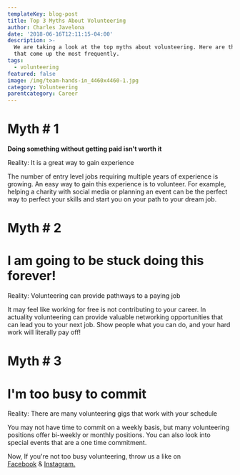 ```yaml
---
templateKey: blog-post
title: Top 3 Myths About Volunteering
author: Charles Javelona
date: '2018-06-16T12:11:15-04:00'
description: >-
  We are taking a look at the top myths about volunteering. Here are the 3 myths
  that come up the most frequently. 
tags:
  - volunteering
featured: false
image: /img/team-hands-in_4460x4460-1.jpg
category: Volunteering
parentcategory: Career
---
```

# Myth # 1

**Doing something without getting paid isn't worth it**

Reality: It is a great way to gain experience

The number of entry level jobs requiring multiple years of experience is growing. An easy way to gain this experience is to volunteer. For example, helping a charity with social media or planning an event can be the perfect way to perfect your skills and start you on your path to your dream job.

# Myth # 2

# **I am going to be stuck doing this forever!**

Reality: Volunteering can provide pathways to a paying job

It may feel like working for free is not contributing to your career. In actuality volunteering can provide valuable networking opportunities that can lead you to your next job. Show people what you can do, and your hard work will literally pay off!

# Myth # 3

# **I'm too busy to commit**

Reality: There are many volunteering gigs that work with your schedule

You may not have time to commit on a weekly basis, but many volunteering positions offer bi-weekly or monthly positions. You can also look into special events that are a one time commitment. 

Now, If you're not too busy volunteering, throw us a like on[ Facebook](https://www.facebook.com/univjobs/) & [Instagram.](https://www.instagram.com/univjobs/?hl=en)
